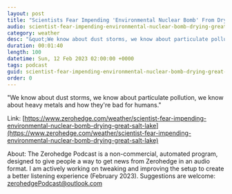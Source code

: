 ```yaml
---
layout: post
title: "Scientists Fear Impending 'Environmental Nuclear Bomb' From Drying Great Salt Lake"
audio: scientist-fear-impending-environmental-nuclear-bomb-drying-great-salt-lake-0
category: weather
desc: "&quot;We know about dust storms, we know about particulate pollution, we know about heavy metals and how they're bad for humans.&quot; "
duration: 00:01:40
length: 100
datetime: Sun, 12 Feb 2023 02:00:00 +0000
tags: podcast
guid: scientist-fear-impending-environmental-nuclear-bomb-drying-great-salt-lake-0
order: 0
---
```

&quot;We know about dust storms, we know about particulate pollution, we know about heavy metals and how they're bad for humans.&quot; 

Link: [https://www.zerohedge.com/weather/scientist-fear-impending-environmental-nuclear-bomb-drying-great-salt-lake](https://www.zerohedge.com/weather/scientist-fear-impending-environmental-nuclear-bomb-drying-great-salt-lake)

About: The Zerohedge Podcast is a non-commercial, automated program, designed to give people a way to get news from Zerohedge in an audio format.  I am actively working on tweaking and improving the setup to create a better listening experience (February 2023).  Suggestions are welcome: [zerohedgePodcast@outlook.com](mailto:zerohedgePodcast@outlook.com)